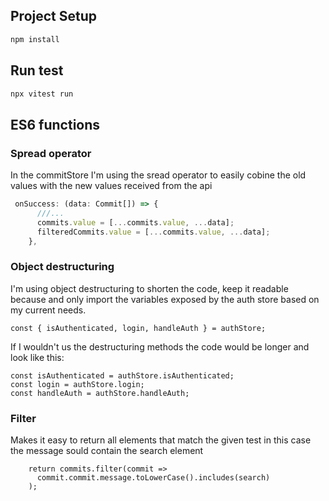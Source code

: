 ## Project Setup

```sh
npm install
```

## Run test

```sh
npx vitest run
```


## ES6 functions
### Spread operator
In the commitStore I'm using the sread operator to easily cobine the old values with the new values received from the api 

```Javascript
 onSuccess: (data: Commit[]) => {
      ///...
      commits.value = [...commits.value, ...data];
      filteredCommits.value = [...commits.value, ...data];
    },
```

### Object destructuring
I'm using object destructuring to shorten the code, keep it readable because and only import the variables exposed by the auth store based on my current needs. 
```
const { isAuthenticated, login, handleAuth } = authStore;
```
If I wouldn't us the destructuring methods the code would be longer and look like this: 
```
const isAuthenticated = authStore.isAuthenticated;
const login = authStore.login;
const handleAuth = authStore.handleAuth;
```

### Filter
Makes it easy to return all elements that match the given test in this case the message sould contain the search element
```
    return commits.filter(commit =>
      commit.commit.message.toLowerCase().includes(search)
    );
```